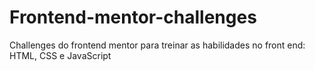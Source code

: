 # Frontend-mentor-challenges
Challenges do frontend mentor para treinar as habilidades no front end: HTML, CSS e JavaScript
